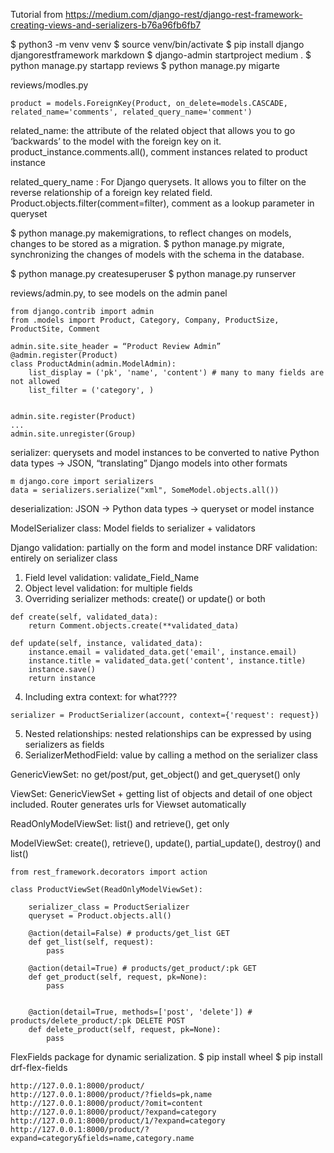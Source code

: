 Tutorial from 
https://medium.com/django-rest/django-rest-framework-creating-views-and-serializers-b76a96fb6fb7

$ python3 -m venv venv
$ source venv/bin/activate
$ pip install django djangorestframework markdown
$ django-admin startproject medium .
$ python manage.py startapp reviews
$ python manage.py migarte

reviews/modles.py

```
product = models.ForeignKey(Product, on_delete=models.CASCADE, related_name='comments', related_query_name='comment')
```

related_name: the attribute of the related object that allows you to go ‘backwards’ to the model with the foreign key on it. 
product_instance.comments.all(), comment instances related to product instance

related_query_name : For Django querysets. It allows you to filter on the reverse relationship of a foreign key related field.
Product.objects.filter(comment=filter), comment as a lookup parameter in queryset

$ python manage.py makemigrations, to reflect changes on models, changes to be stored as a migration.
$ python manage.py migrate, synchronizing the changes of models with the schema in the database.

$ python manage.py createsuperuser
$ python manage.py runserver

reviews/admin.py, to see models on the admin panel
```
from django.contrib import admin
from .models import Product, Category, Company, ProductSize, ProductSite, Comment

admin.site.site_header = “Product Review Admin”
@admin.register(Product)
class ProductAdmin(admin.ModelAdmin):
    list_display = ('pk', 'name', 'content') # many to many fields are not allowed
    list_filter = ('category', )


admin.site.register(Product)
...
admin.site.unregister(Group)
```

serializer:  querysets and model instances to be converted to native Python data types -> JSON, “translating” Django models into other formats
```
m django.core import serializers
data = serializers.serialize("xml", SomeModel.objects.all())
```
deserialization: JSON -> Python data types -> queryset or model instance

ModelSerializer class: Model fields to serializer + validators

Django validation: partially on the form and model instance
DRF validation: entirely on serializer class
1. Field level validation: validate_Field_Name
2. Object level validation: for multiple fields
3. Overriding serializer methods: create() or update() or both
```
def create(self, validated_data):
    return Comment.objects.create(**validated_data)

def update(self, instance, validated_data):
    instance.email = validated_data.get('email', instance.email)
    instance.title = validated_data.get('content', instance.title)
    instance.save()
    return instance
```
4. Including extra context: for what????
```
serializer = ProductSerializer(account, context={'request': request})
```
5. Nested relationships: nested relationships can be expressed by using serializers as fields
6. SerializerMethodField: value by calling a method on the serializer class

GenericViewSet: no get/post/put, get_object() and get_queryset() only

ViewSet: GenericViewSet + getting list of objects and detail of one object included. Router generates urls for Viewset automatically

ReadOnlyModelViewSet: list() and retrieve(), get only

ModelViewSet: create(), retrieve(), update(), partial_update(), destroy() and list()


```
from rest_framework.decorators import action

class ProductViewSet(ReadOnlyModelViewSet):

    serializer_class = ProductSerializer
    queryset = Product.objects.all()
    
    @action(detail=False) # products/get_list GET
    def get_list(self, request):
        pass
      
    @action(detail=True) # products/get_product/:pk GET
    def get_product(self, request, pk=None):
        pass


    @action(detail=True, methods=['post', 'delete']) # products/delete_product/:pk DELETE POST
    def delete_product(self, request, pk=None):
        pass

```

FlexFields package for dynamic serialization.
$ pip install wheel
$ pip install drf-flex-fields
```
http://127.0.0.1:8000/product/
http://127.0.0.1:8000/product/?fields=pk,name
http://127.0.0.1:8000/product/?omit=content
http://127.0.0.1:8000/product/?expand=category
http://127.0.0.1:8000/product/1/?expand=category
http://127.0.0.1:8000/product/?expand=category&fields=name,category.name
```

